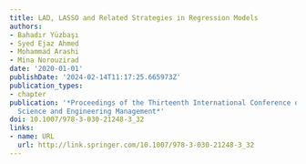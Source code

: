 ```yaml
---
title: LAD, LASSO and Related Strategies in Regression Models
authors:
- Bahadır Yüzbaşı
- Syed Ejaz Ahmed
- Mohammad Arashi
- Mina Norouzirad
date: '2020-01-01'
publishDate: '2024-02-14T11:17:25.665973Z'
publication_types:
- chapter
publication: '*Proceedings of the Thirteenth International Conference on Management
  Science and Engineering Management*'
doi: 10.1007/978-3-030-21248-3_32
links:
- name: URL
  url: http://link.springer.com/10.1007/978-3-030-21248-3_32
---
```

